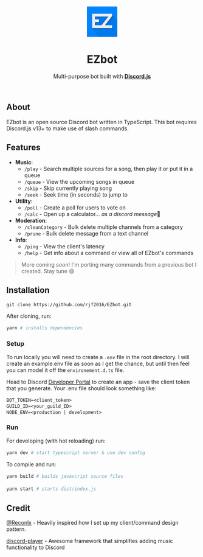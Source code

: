 <div align="center">
<br />
<p>
	<img src="images/ezLogo.png" alt="logo" width="80" height="80">
</p>
	<h1 align="center">EZbot</h3>
	<p align="center">
	Multi-purpose bot built with <a href="https://github.com/discordjs/discord.js"><strong>Discord.js</strong></a>
	  </p>
</div>
<br>

## About

EZbot is an open source Discord bot written in TypeScript. This bot requires Discord.js v13+ to make use of slash commands.

## Features

- **Music**:
  - `/play` - Search multiple sources for a song, then play it or put it in a queue
  - `/queue` - View the upcoming songs in queue
  - `/skip` - Skip currently playing song
  - `/seek` - Seek time (in seconds) to jump to 
- **Utility**:
  - `/poll` - Create a poll for users to vote on
  - `/calc` - Open up a calculator... *as a discord message*🤔
- **Moderation**:
  - `/cleanCategory` - Bulk delete multiple channels from a category
  - `/prune` - Bulk delete message from a text channel
- **Info**:
  - `/ping` - View the client's latency
  - `/help` - Get info about a command or view all of EZbot's commands

> More coming soon! I'm porting many commands from a previous bot I created. Stay tune 😄

## Installation

```
git clone https://github.com/rjf2016/EZbot.git
```

After cloning, run:

```bash
yarn # installs dependencies
```

### Setup

To run locally you will need to create a `.env` file in the root directory. I will create an example.env file as soon as I get the chance, but until then feel you can model it off the `environement.d.ts` file.

Head to Discord [Developer Portal](https://discordapp.com/developers/applications/) to create an app - save the client token that you generate. Your .env file should look something like:

```
BOT_TOKEN=<client_token>
GUILD_ID=<your_guild_ID>
NODE_ENV=<production | development>
```

### Run

For developing (with hot reloading) run:

```bash
yarn dev # start typescript server & use dev config
```

To compile and run:

```bash
yarn build # builds javascript source files

yarn start # starts dist/index.js
```

## Credit

[@Reconlx](https://github.com/reconlx) - Heavily inspired how I set up my client/command design pattern.

[discord-player](https://github.com/Androz2091/discord-player) - Awesome framework that simplifies adding music functionality to Discord
